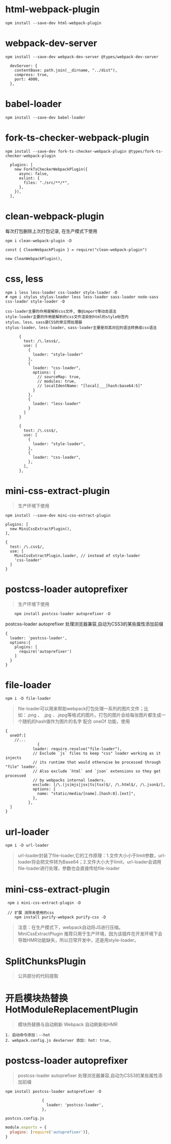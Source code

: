 

# html-webpack-plugin

```
npm install --save-dev html-webpack-plugin
```

# webpack-dev-server

```
npm install --save-dev webpack-dev-server @types/webpack-dev-server
```

```
  devServer: {
    contentBase: path.join(__dirname, "../dist"),
    compress: true,
    port: 4000,
  },
```

# babel-loader

```
npm install --save-dev babel-loader
```

# fork-ts-checker-webpack-plugin

```
npm install --save-dev fork-ts-checker-webpack-plugin @types/fork-ts-checker-webpack-plugin
```

```
  plugins: [
    new ForkTsCheckerWebpackPlugin({
      async: false,
      eslint: {
        files: "./src/**/*",
      },
    }),
  ],
```

# clean-webpack-plugin

每次打包删除上次打包记录, 在生产模式下使用

```
npm i clean-webpack-plugin -D
```

```
const { CleanWebpackPlugin } = require("clean-webpack-plugin")

new CleanWebpackPlugin(),
```

# css, less

```
npm i less less-loader css-loader style-loader -D
# npm i stylus stylus-loader less less-loader sass-loader node-sass css-loader style-loader -D
    
css-loader主要的作用是解析css文件, 像@import等动态语法
style-loader主要的作用是解析的css文件渲染到html的style标签内
stylus、less、sass是CSS的常见预处理器
stylus-loader、less-loader、sass-loader主要是将其对应的语法转换成css语法
```

```
      {
        test: /\.less$/,
        use: [
          {
            loader: "style-loader"
          },
          {
            loader: "css-loader",
            options: {
              // sourceMap: true,
              // modules: true,
              // localIdentName: "[local]___[hash:base64:5]"
            }
          },
          {
            loader: "less-loader"
          }
        ]
      }
```

```
      {
        test: /\.css$/,
        use: [
          {
            loader: "style-loader",
          },
          {
            loader: "css-loader",
          },
        ],
      },
```

# mini-css-extract-plugin

> 生产环境下使用

```
npm install --save-dev mini-css-extract-plugin

```

```
plugins: [
  new MiniCssExtractPlugin(),
],
```

```
{
  test: /\.css$/,
  use: [
    MiniCssExtractPlugin.loader, // instead of style-loader
    'css-loader'
  ]
}
```

# postcss-loader autoprefixer

> 生产环境下使用

```
    npm install postcss-loader autoprefixer -D
```
postcss-loader autoprefixer 处理浏览器兼容,自动为CSS3的某些属性添加前缀

```
{
  loader: 'postcss-loader',
  options:{
    plugins: [
      require('autoprefixer')
    ]
  }
}
```


# file-loader

```
npm i -D file-loader
```

>file-loader可以用来帮助webpack打包处理一系列的图片文件；比如：.png 、 .jpg 、.jepg等格式的图片。打包的图片会给每张图片都生成一个随机的hash值作为图片的名字
> 配合 oneOf 功能，使用

```
{
  oneOf:[
    //...
              {
            loader: require.resolve("file-loader"),
            // Exclude `js` files to keep "css" loader working as it injects
            // its runtime that would otherwise be processed through "file" loader.
            // Also exclude `html` and `json` extensions so they get processed
            // by webpacks internal loaders.
            exclude: [/\.(js|mjs|jsx|ts|tsx)$/, /\.html$/, /\.json$/],
            options: {
              name: "static/media/[name].[hash:8].[ext]",
            },
          },
  ]
}
```

# url-loader

```
npm i -D url-loader
```

>url-loader封装了file-loader,它的工作原理：1.文件大小小于limit参数，url-loader将会把文件转为Base64；2.文件大小大于limit，url-loader会调用file-loader进行处理，参数也会直接传给file-loader

# mini-css-extract-plugin

```
 npm i mini-css-extract-plugin -D

 // 扩展 消除未使用的css
    npm install purify-webpack purify-css -D
```

>注意：在生产模式下，webpack自动将JS进行压缩。MiniCssExtractPlugin 推荐只用于生产环境，因为该插件在开发环境下会导致HMR功能缺失，所以日常开发中，还是用style-loader。

# SplitChunksPlugin

>公共部分的代码提取

# 开启模块热替换 HotModuleReplacementPlugin


>模块热替换与自动刷新
>Webpack 自动刷新和HMR

```
1. 启动命令添加：--hot
2. webpack.config.js devServer 添加: hot: true,
```


# postcss-loader autoprefixer

> postcss-loader autoprefixer 处理浏览器兼容,自动为CSS3的某些属性添加前缀

```
npm install postcss-loader autoprefixer -D
```

```
                {
                  loader: 'postcss-loader',
                },
```

`postcss.config.js`

```js
module.exports = {
  plugins: [require('autoprefixer')],
}

```